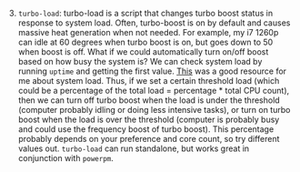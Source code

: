 3) ```turbo-load```: turbo-load is a script that changes turbo boost status in response to system load. Often, turbo-boost is on by default and causes massive heat generation when not needed. For example, my i7 1260p can idle at 60 degrees when turbo boost is on, but goes down to 50 when boost is off. What if we could automatically turn on/off boost based on how busy the system is? We can check system load by running ```uptime``` and getting the first value. [This](https://docs.rackspace.com/docs/check-the-system-load-on-linux) was a good resource for me about system load. Thus, if we set a certain threshold load (which could be a percentage of the total load = percentage * total CPU count), then we can turn off turbo boost when the load is under the threshold (computer probably idling or doing less intensive tasks), or turn on turbo boost when the load is over the threshold (computer is probably busy and could use the frequency boost of turbo boost). This percentage probably depends on your preference and core count, so try different values out. ```turbo-load``` can run standalone, but works great in conjunction with ```powerpm```.